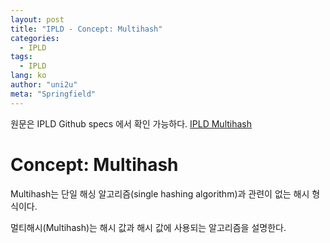 ```yaml
---
layout: post
title: "IPLD - Concept: Multihash"
categories:
  - IPLD
tags:
  - IPLD
lang: ko
author: "uni2u"
meta: "Springfield"
---
```


원문은 IPLD Github specs 에서 확인 가능하다. [IPLD Multihash](https://github.com/ipld/specs/blob/master/block-layer/multihash.md)

# Concept: Multihash

Multihash는 단일 해싱 알고리즘(single hashing algorithm)과 관련이 없는 해시 형식이다.

멀티해시(Multihash)는 해시 값과 해시 값에 사용되는 알고리즘을 설명한다.
